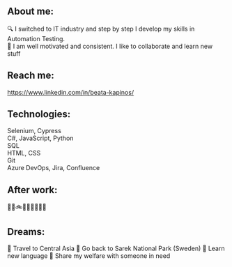 ## About me:
🔍 I switched to IT industry and step by step I develop my skills in Automation Testing. <br />
🌱 I am well motivated and consistent. I like to collaborate and learn new stuff
## Reach me:
https://www.linkedin.com/in/beata-kapinos/
## Technologies:
Selenium, Cypress <br />
C#, JavaScript, Python <br />
SQL <br />
HTML, CSS <br />
Git <br />
Azure DevOps, Jira, Confluence <br />

## After work: 
👩‍🍳🚲🥊🧘🏻‍♀️🌄🐱
## Dreams: 
🎯 Travel to Central Asia
🎯 Go back to Sarek National Park (Sweden)
🎯 Learn new language
🎯 Share my welfare with someone in need
